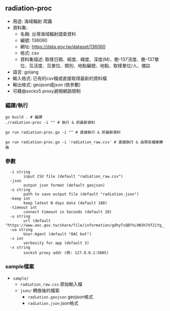 ## radiation-proc

* 用途: 海域輻射 爬蟲
* 資料集:
	* 名稱: 台灣海域輻射調查資料
	* 編號: 136060
	* 網址: https://data.gov.tw/dataset/136060
	* 格式: csv
	* 資料集描述: 取樣日期、經度、緯度、深度(M)、銫-137活度、銫-137單位、氚活度、氚單位、類別、地點編號、地點、取樣單位/人、備註
* 語言: golang
* 輸入格式: 已有的csv檔或直接取得最新的資料檔
* 輸出格式: geojson或json (依參數)
* 可藉由socks5 proxy避開網路限制


### 編譯/執行

```
go build . # 編譯
./radiation-proc -i "" # 執行 & 抓最新資料
```


```
go run radiation-proc.go -i "" # 直接執行 & 抓最新資料
```

```
go run radiation-proc.go -i 'radiation_raw.csv' # 直接執行 & 由現有檔案轉換
```

### 參數

```
  -i string
    	input CSV file (default "radiation_raw.csv")
  -json
    	output json format (default geojson)
  -o string
    	path to save output file (default "radiation.json")
  -keep int
    	keep latest N days data (default 180)
  -timeout int
    	connect timeout in Seconds (default 10)
  -u string
    	url (default "https://www.aec.gov.tw/share/file/information/gdhyTsQBfnL9N3h7Xf2iYg__.csv")
  -ua string
    	User-Agent (default "OAC bot")
  -v int
    	verbosity for app (default 3)
  -x string
    	socks5 proxy addr (例: 127.0.0.1:5005)
```

### sample檔案

* `sample/`
	* `radiation_raw.csv` 原始輸入檔
	* `json/` 轉換後的檔案
		* `radiation.geojson` geojson格式
		* `radiation.json` json格式


